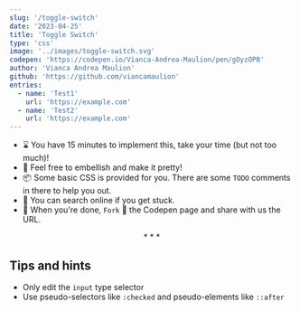 ```yaml
---
slug: '/toggle-switch'
date: '2023-04-25'
title: 'Toggle Switch'
type: 'css'
image: '../images/toggle-switch.svg'
codepen: 'https://codepen.io/Vianca-Andrea-Maulion/pen/gOyzOPB'
author: 'Vianca Andrea Maulion'
github: 'https://github.com/viancamaulion'
entries:
  - name: 'Test1'
    url: 'https://example.com'
  - name: 'Test2'
    url: 'https://example.com'
---
```


- ⌛ You have 15 minutes to implement this, take your time (but not too much)!
- 💅 Feel free to embellish and make it pretty!
- 📦 Some basic CSS is provided for you. There are some `TODO` comments in there to help you out.
- 🧙 You can search online if you get stuck.
- 🎉 When you're done, `Fork` 🍴 the Codepen page and share with us the URL.

<p align='center'>* * *</p>

## Tips and hints

- Only edit the `input` type selector
- Use pseudo-selectors like `:checked` and pseudo-elements like `::after`

